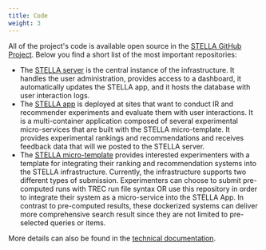 ```yaml
---
title: Code
weight: 3
---
```

All of the project's code is available open source in the <a href="https://github.com/stella-project/">STELLA GitHub Project</a>. Below you find a short list of the most important repositories:

- The [STELLA server](https://github.com/stella-project/stella-server) is the central instance of the infrastructure. It handles the user administration, provides access to a dashboard, it automatically updates the STELLA app, and it hosts the database with user interaction logs.
- The [STELLA app](https://github.com/stella-project/stella-app) is deployed at sites that want to conduct IR and recommender experiments and evaluate them with user interactions. It is a multi-container application composed of several experimental micro-services that are built with the STELLA micro-template. It provides experimental rankings and recommendations and receives feedback data that will we posted to the STELLA server.
- The [STELLA micro-template](https://github.com/stella-project/stella-micro-template) provides interested experimenters with a template for integrating their ranking and recommendation systems into the STELLA infrastructure. Currently, the infrastructure supports two different types of submission. Experimenters can choose to submit pre-computed runs with TREC run file syntax OR use this repository in order to integrate their system as a micro-service into the STELLA App. In contrast to pre-computed results, these dockerized systems can deliver more comprehensive search result since they are not limited to pre-selected queries or items.

More details can also be found in the [technical documentation](https://stella-project.org/stella-documentation/).